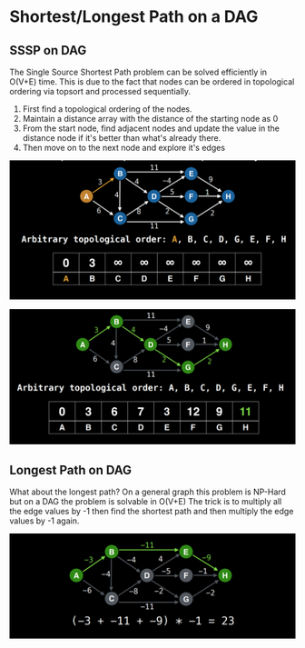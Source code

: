 # Shortest/Longest Path on a DAG

## SSSP on DAG

The Single Source Shortest Path problem can be solved efficiently in O(V+E) time. This is due to the fact that nodes can be ordered in topological ordering via topsort and processed sequentially.

1. First find a topological ordering of the nodes.
2. Maintain a distance array with the distance of the starting node as 0
3. From the start node, find adjacent nodes and update the value in the distance node if it's better than what's already there.
4. Then move on to the next node and explore it's edges

![SSSP 1](../Images/SSSP.png)

![SSSP 1](../Images/SSSP1.png)

## Longest Path on DAG

What about the longest path? On a general graph this problem is NP-Hard but on a DAG the problem is solvable in O(V+E)
The trick is to multiply all the edge values by -1 then find the shortest path and then multiply the edge values by -1 again.

![SSSP 1](../Images/LongestPathDAG.png)
